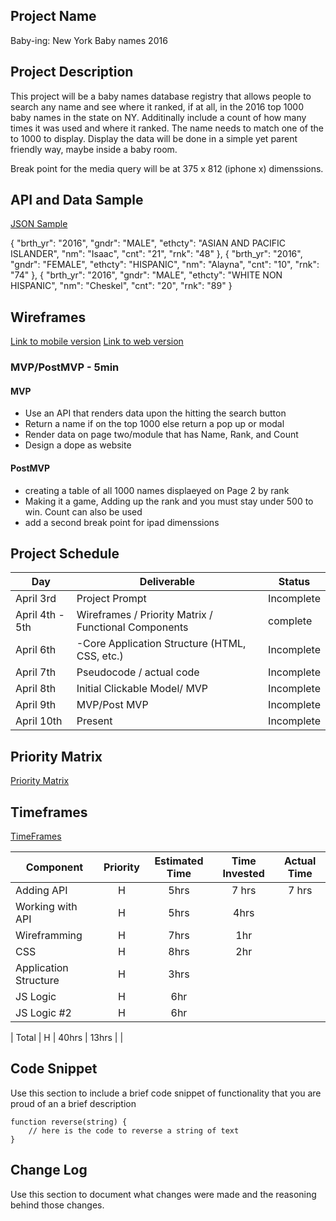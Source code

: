 ## Project Name

Baby-ing: New York Baby names 2016

## Project Description

This project will be a baby names database registry that allows people to search any name and see where it ranked,
if at all, in the 2016 top 1000 baby names in the state on NY. Additinally include a count of how many times it was used
and where it ranked. The name needs to match one of the to 1000 to display. Display the data will be done in a simple yet
parent friendly way, maybe inside a baby room.

Break point for the media query will be at 375 x 812 (iphone x) dimenssions.

## API and Data Sample

[JSON Sample](https://data.cityofnewyork.us/resource/25th-nujf.json?brth_yr=2016)

{
"brth_yr": "2016",
"gndr": "MALE",
"ethcty": "ASIAN AND PACIFIC ISLANDER",
"nm": "Isaac",
"cnt": "21",
"rnk": "48"
},
{
"brth_yr": "2016",
"gndr": "FEMALE",
"ethcty": "HISPANIC",
"nm": "Alayna",
"cnt": "10",
"rnk": "74"
},
{
"brth_yr": "2016",
"gndr": "MALE",
"ethcty": "WHITE NON HISPANIC",
"nm": "Cheskel",
"cnt": "20",
"rnk": "89"
}

## Wireframes

[Link to mobile version](https://photos.app.goo.gl/RRUmBR6aYEdYu2497)
[Link to web version](https://photos.app.goo.gl/knEEZA6bcR2j6TiA9)

### MVP/PostMVP - 5min

#### MVP

- Use an API that renders data upon the hitting the search button
- Return a name if on the top 1000 else return a pop up or modal 
- Render data on page two/module that has Name, Rank, and Count
- Design a dope as website 

#### PostMVP

- creating a table of all 1000 names displaeyed on Page 2 by rank
- Making it a game, Adding up the rank and you must stay under 500 to win. Count can also be used
- add a second break point for ipad dimenssions

## Project Schedule

| Day             | Deliverable                                          | Status     |
| --------------- | ---------------------------------------------------- | ---------- |
| April 3rd       | Project Prompt                                       | Incomplete |
| April 4th - 5th | Wireframes / Priority Matrix / Functional Components | complete   |
| April 6th       | -Core Application Structure (HTML, CSS, etc.)        | Incomplete |
| April 7th       | Pseudocode / actual code                             | Incomplete |
| April 8th       | Initial Clickable Model/ MVP                         | Incomplete |
| April 9th       | MVP/Post MVP                                         | Incomplete |
| April 10th      | Present                                              | Incomplete |

## Priority Matrix

[Priority Matrix](https://photos.app.goo.gl/JmNfYCX1xo4R2YVz5)

## Timeframes

[TimeFrames](https://photos.app.goo.gl/uDpsdDujjsF1DXiz8)

| Component | Priority | Estimated Time | Time Invested | Actual Time |
| --- | :---: |  :---: | :---: | :---: |
| Adding API | H | 5hrs| 7 hrs | 7 hrs |
| Working with API | H | 5hrs| 4hrs | |
| Wireframming | H | 7hrs| 1hr |  |
| CSS | H | 8hrs| 2hr |  |
| Application Structure | H | 3hrs|  |  |
| JS Logic | H | 6hr |  | |
| JS Logic #2 | H | 6hr |  | |

| Total | H | 40hrs | 13hrs |  |

## Code Snippet

Use this section to include a brief code snippet of functionality that you are proud of an a brief description

```
function reverse(string) {
	// here is the code to reverse a string of text
}
```

## Change Log

Use this section to document what changes were made and the reasoning behind those changes.
